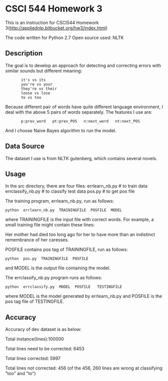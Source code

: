 CSCI 544 Homework 3
=====================
This is an instruction for CSCI544 Homework 3(http://appliednlp.bitbucket.org/hw3/index.html)

The code written for Python 2.7
Open source used: NLTK 


Description
-----------------
The goal is to develop an approach for detecting and correcting errors with similar sounds but different meaning:

           it's vs its
           you're vs your
           they're vs their
           loose vs lose
           to vs too

Because different pair of words have quite different language environment, I deal with the above 5 pairs of words separately. The features I use are: 
   
           p:prev_word   pt:prev_POS   n:next_word   nt:next_POS

And I choose Naive Bayes algorithm to run the model.

Data Source
-----------------
The dataset I use is from NLTK gutenberg, which contains several novels. 

Usage
-----------------
In the src directory, there are four files:
    errlearn_nb.py  # to train data
    errclassify_nb.py # to classify test data
    pos.py  # to get pos file

The training program, errlearn_nb.py, run as follows:

    python  errlearn_nb.py  TRAININGFILE  POSFILE  MODEL

where TRAININGFILE is the input file with correct words. For example, a small training file might contain these lines:

Her mother had died too long ago for her to have more than an indistinct remembrance of her caresses.

POSFILE contains pos tag of TRAININGFILE, run as follows:

    python  pos.py  TRAININGFILE  POSFILE

and MODEL is the output file containing the model.

The errclassify_nb.py program runs as follows:

    python  errclassify.py  MODEL  POSFILE   TESTINGFILE

where MODEL is the model generated by errlearn_nb.py and POSFILE is the pos tag file of TESTINGFILE.


Accuracy
-----------------
Accuracy of dev dataset is as below:

Total instance(lines):100000

Total lines need to be corrected: 6453

Total lines corrected: 5997

Total lines not corrected: 456
(of the 456, 260 lines are wrong at classifying "too" and "to")